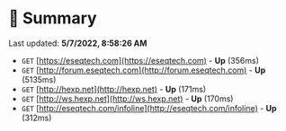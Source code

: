 # 📖 Summary
Last updated: **5/7/2022, 8:58:26 AM**

- `GET` [https://eseqtech.com](https://eseqtech.com) - **Up** (356ms)
- `GET` [http://forum.eseqtech.com](http://forum.eseqtech.com) - **Up** (5135ms)
- `GET` [http://hexp.net](http://hexp.net) - **Up** (171ms)
- `GET` [http://ws.hexp.net](http://ws.hexp.net) - **Up** (170ms)
- `GET` [http://eseqtech.com/infoline](http://eseqtech.com/infoline) - **Up** (312ms)
